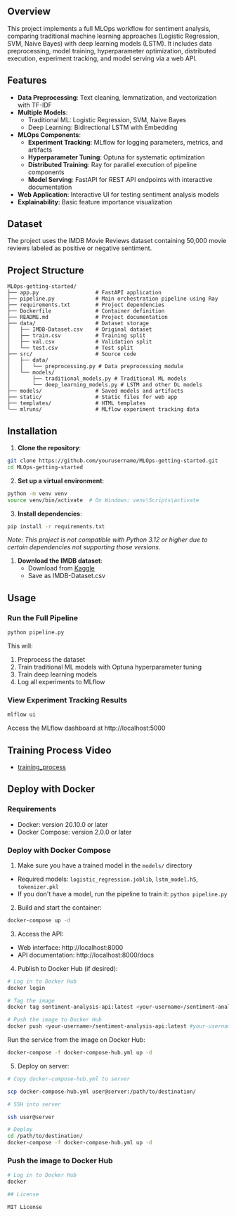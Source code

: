 ## Overview

This project implements a full MLOps workflow for sentiment analysis, comparing traditional machine learning approaches (Logistic Regression, SVM, Naive Bayes) with deep learning models (LSTM). It includes data preprocessing, model training, hyperparameter optimization, distributed execution, experiment tracking, and model serving via a web API.

## Features

- **Data Preprocessing**: Text cleaning, lemmatization, and vectorization with TF-IDF
- **Multiple Models**: 
  - Traditional ML: Logistic Regression, SVM, Naive Bayes
  - Deep Learning: Bidirectional LSTM with Embedding
- **MLOps Components**:
  - **Experiment Tracking**: MLflow for logging parameters, metrics, and artifacts
  - **Hyperparameter Tuning**: Optuna for systematic optimization
  - **Distributed Training**: Ray for parallel execution of pipeline components
  - **Model Serving**: FastAPI for REST API endpoints with interactive documentation
- **Web Application**: Interactive UI for testing sentiment analysis models
- **Explainability**: Basic feature importance visualization

## Dataset

The project uses the IMDB Movie Reviews dataset containing 50,000 movie reviews labeled as positive or negative sentiment.

## Project Structure

```
MLOps-getting-started/
├── app.py                  # FastAPI application
├── pipeline.py             # Main orchestration pipeline using Ray
├── requirements.txt        # Project dependencies
├── Dockerfile              # Container definition
├── README.md               # Project documentation
├── data/                   # Dataset storage
│   ├── IMDB-Dataset.csv    # Original dataset
│   ├── train.csv           # Training split
│   ├── val.csv             # Validation split
│   └── test.csv            # Test split
├── src/                    # Source code
│   ├── data/
│   │   └── preprocessing.py # Data preprocessing module
│   └── models/
│       ├── traditional_models.py # Traditional ML models
│       └── deep_learning_models.py # LSTM and other DL models
├── models/                 # Saved models and artifacts
├── static/                 # Static files for web app
├── templates/              # HTML templates
└── mlruns/                 # MLflow experiment tracking data
```

## Installation

1. **Clone the repository**:
```bash
git clone https://github.com/yourusername/MLOps-getting-started.git
cd MLOps-getting-started
```

2. **Set up a virtual environment**:
```bash
python -m venv venv
source venv/bin/activate  # On Windows: venv\Scripts\activate
```

3. **Install dependencies**:
```bash
pip install -r requirements.txt
```
*Note: This project is not compatible with Python 3.12 or higher due to certain dependencies not supporting those versions.*

1. **Download the IMDB dataset**:
   - Download from [Kaggle](https://www.kaggle.com/datasets/lakshmi25npathi/imdb-dataset-of-50k-movie-reviews)
   - Save as IMDB-Dataset.csv

## Usage

### Run the Full Pipeline

```bash
python pipeline.py
```

This will:
1. Preprocess the dataset
2. Train traditional ML models with Optuna hyperparameter tuning
3. Train deep learning models
4. Log all experiments to MLflow

### View Experiment Tracking Results

```bash
mlflow ui
```
Access the MLflow dashboard at http://localhost:5000

## Training Process Video
- [training_process](https://drive.google.com/file/d/1rPvdYF71s9emmPndpeG6CEJAPC7hnraU/view?usp=sharing)
## Deploy with Docker

### Requirements
- Docker: version 20.10.0 or later
- Docker Compose: version 2.0.0 or later

### Deploy with Docker Compose

1. Make sure you have a trained model in the `models/` directory
- Required models: `logistic_regression.joblib`, `lstm_model.h5`, `tokenizer.pkl`
- If you don't have a model, run the pipeline to train it: `python pipeline.py`

2. Build and start the container:

```bash
docker-compose up -d
```

3. Access the API:
- Web interface: http://localhost:8000
- API documentation: http://localhost:8000/docs

4. Publish to Docker Hub (if desired):
```bash
# Log in to Docker Hub
docker login

# Tag the image
docker tag sentiment-analysis-api:latest <your-username>/sentiment-analysis-api:latest #your-username: 22521571

# Push the image to Docker Hub
docker push <your-username>/sentiment-analysis-api:latest #your-username: 22521571
```
Run the service from the image on Docker Hub:
```bash
docker-compose -f docker-compose-hub.yml up -d
```

5. Deploy on server:

```bash
# Copy docker-compose-hub.yml to server

scp docker-compose-hub.yml user@server:/path/to/destination/

# SSH into server

ssh user@server

# Deploy
cd /path/to/destination/
docker-compose -f docker-compose-hub.yml up -d

```


### Push the image to Docker Hub
```bash
# Log in to Docker Hub
docker

## License

MIT License
